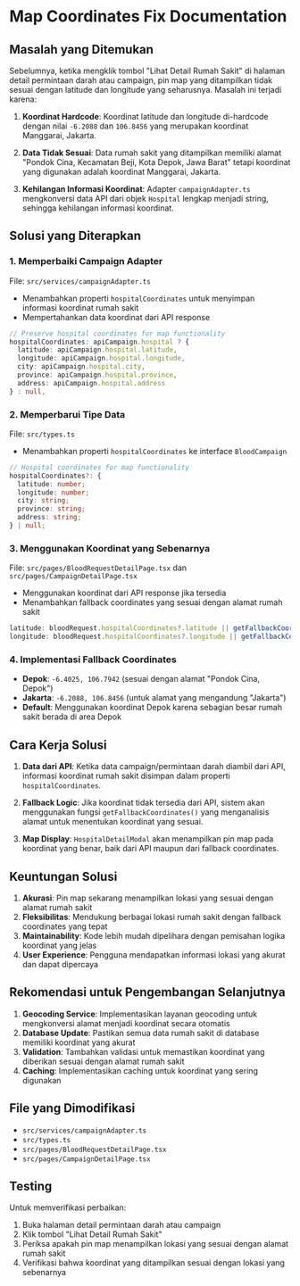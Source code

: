 # Map Coordinates Fix Documentation

## Masalah yang Ditemukan

Sebelumnya, ketika mengklik tombol "Lihat Detail Rumah Sakit" di halaman detail permintaan darah atau campaign, pin map yang ditampilkan tidak sesuai dengan latitude dan longitude yang seharusnya. Masalah ini terjadi karena:

1. **Koordinat Hardcode**: Koordinat latitude dan longitude di-hardcode dengan nilai `-6.2088` dan `106.8456` yang merupakan koordinat Manggarai, Jakarta.

2. **Data Tidak Sesuai**: Data rumah sakit yang ditampilkan memiliki alamat "Pondok Cina, Kecamatan Beji, Kota Depok, Jawa Barat" tetapi koordinat yang digunakan adalah koordinat Manggarai, Jakarta.

3. **Kehilangan Informasi Koordinat**: Adapter `campaignAdapter.ts` mengkonversi data API dari objek `Hospital` lengkap menjadi string, sehingga kehilangan informasi koordinat.

## Solusi yang Diterapkan

### 1. Memperbaiki Campaign Adapter

File: `src/services/campaignAdapter.ts`

- Menambahkan properti `hospitalCoordinates` untuk menyimpan informasi koordinat rumah sakit
- Mempertahankan data koordinat dari API response

```typescript
// Preserve hospital coordinates for map functionality
hospitalCoordinates: apiCampaign.hospital ? {
  latitude: apiCampaign.hospital.latitude,
  longitude: apiCampaign.hospital.longitude,
  city: apiCampaign.hospital.city,
  province: apiCampaign.hospital.province,
  address: apiCampaign.hospital.address
} : null,
```

### 2. Memperbarui Tipe Data

File: `src/types.ts`

- Menambahkan properti `hospitalCoordinates` ke interface `BloodCampaign`

```typescript
// Hospital coordinates for map functionality
hospitalCoordinates?: {
  latitude: number;
  longitude: number;
  city: string;
  province: string;
  address: string;
} | null;
```

### 3. Menggunakan Koordinat yang Sebenarnya

File: `src/pages/BloodRequestDetailPage.tsx` dan `src/pages/CampaignDetailPage.tsx`

- Menggunakan koordinat dari API response jika tersedia
- Menambahkan fallback coordinates yang sesuai dengan alamat rumah sakit

```typescript
latitude: bloodRequest.hospitalCoordinates?.latitude || getFallbackCoordinates(bloodRequest.location).latitude,
longitude: bloodRequest.hospitalCoordinates?.longitude || getFallbackCoordinates(bloodRequest.location).longitude,
```

### 4. Implementasi Fallback Coordinates

- **Depok**: `-6.4025, 106.7942` (sesuai dengan alamat "Pondok Cina, Depok")
- **Jakarta**: `-6.2088, 106.8456` (untuk alamat yang mengandung "Jakarta")
- **Default**: Menggunakan koordinat Depok karena sebagian besar rumah sakit berada di area Depok

## Cara Kerja Solusi

1. **Data dari API**: Ketika data campaign/permintaan darah diambil dari API, informasi koordinat rumah sakit disimpan dalam properti `hospitalCoordinates`.

2. **Fallback Logic**: Jika koordinat tidak tersedia dari API, sistem akan menggunakan fungsi `getFallbackCoordinates()` yang menganalisis alamat untuk menentukan koordinat yang sesuai.

3. **Map Display**: `HospitalDetailModal` akan menampilkan pin map pada koordinat yang benar, baik dari API maupun dari fallback coordinates.

## Keuntungan Solusi

1. **Akurasi**: Pin map sekarang menampilkan lokasi yang sesuai dengan alamat rumah sakit
2. **Fleksibilitas**: Mendukung berbagai lokasi rumah sakit dengan fallback coordinates yang tepat
3. **Maintainability**: Kode lebih mudah dipelihara dengan pemisahan logika koordinat yang jelas
4. **User Experience**: Pengguna mendapatkan informasi lokasi yang akurat dan dapat dipercaya

## Rekomendasi untuk Pengembangan Selanjutnya

1. **Geocoding Service**: Implementasikan layanan geocoding untuk mengkonversi alamat menjadi koordinat secara otomatis
2. **Database Update**: Pastikan semua data rumah sakit di database memiliki koordinat yang akurat
3. **Validation**: Tambahkan validasi untuk memastikan koordinat yang diberikan sesuai dengan alamat rumah sakit
4. **Caching**: Implementasikan caching untuk koordinat yang sering digunakan

## File yang Dimodifikasi

- `src/services/campaignAdapter.ts`
- `src/types.ts`
- `src/pages/BloodRequestDetailPage.tsx`
- `src/pages/CampaignDetailPage.tsx`

## Testing

Untuk memverifikasi perbaikan:

1. Buka halaman detail permintaan darah atau campaign
2. Klik tombol "Lihat Detail Rumah Sakit"
3. Periksa apakah pin map menampilkan lokasi yang sesuai dengan alamat rumah sakit
4. Verifikasi bahwa koordinat yang ditampilkan sesuai dengan lokasi yang sebenarnya
